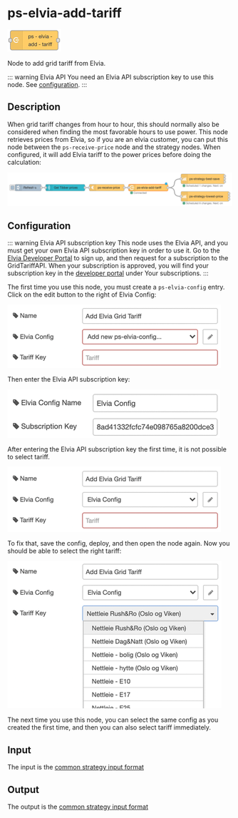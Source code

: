 # ps-elvia-add-tariff

![ps-elvia-add-tariff](../images/node-ps-elvia-add-tariff.png)

Node to add grid tariff from Elvia.

::: warning Elvia API
You need an Elvia API subscription key to use this node. See [configuration](#elvia-configuration).
:::

## Description

When grid tariff changes from hour to hour, this should normally also be considered when finding the most favorable hours to use power. This node retrieves prices from Elvia, so if you are an elvia customer, you can put this node between the `ps-receive-price` node and the strategy nodes. When configured, it will add Elvia tariff to the power prices before doing the calculation:

![Elvia flow](../images/elvia-flow.png)

## Configuration

::: warning Elvia API subscription key
This node uses the Elvia API, and you must get your own Elvia API subscription key in order to use it.
Go to the [Elvia Developer Portal](https://elvia.portal.azure-api.net/) to sign up,
and then request for a subscription to the GridTariffAPI.
When your subscription is approved, you will find your subscription key in the
[developer portal](https://elvia.portal.azure-api.net/developer) under Your subscriptions.
:::

The first time you use this node, you must create a `ps-elvia-config` entry. Click on the edit button to the right of Elvia Config:

![Elvia configuration](../images/elvia-config-no-config.png)

Then enter the Elvia API subscription key:

![Elvia configuration](../images/elvia-config-subscription-key.png)

After entering the Elvia API subscription key the first time, it is not possible to select tariff.

![Elvia configuration](../images/elvia-config-no-tariff.png)

To fix that, save the config, deploy, and then open the node again.
Now you should be able to select the right tariff:

![Elvia configuration](../images/elvia-config-select-tariff.png)

The next time you use this node, you can select the same config as you created the first time, and then you can also select tariff immediately.

## Input

The input is the [common strategy input format](./strategy-input.md)

## Output

The output is the [common strategy input format](./strategy-input.md)
